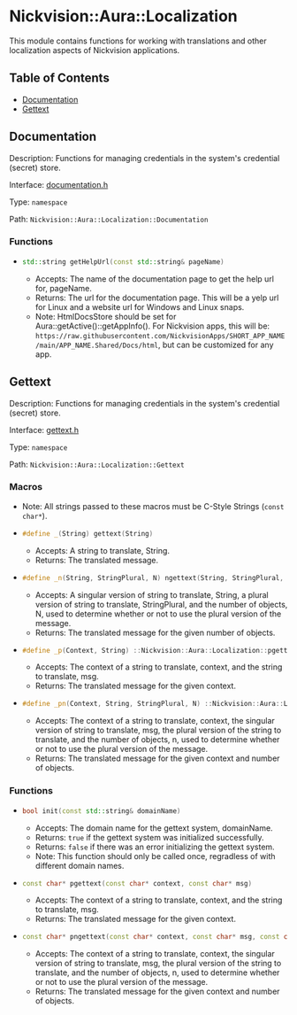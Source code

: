 # Nickvision::Aura::Localization

This module contains functions for working with translations and other localization aspects of Nickvision applications.

## Table of Contents
- [Documentation](#documentation)
- [Gettext](#gettext)

## Documentation
Description: Functions for managing credentials in the system's credential (secret) store.

Interface: [documentation.h](/include/localization/documentation.h)

Type: `namespace`

Path: `Nickvision::Aura::Localization::Documentation`

### Functions
- ```cpp
  std::string getHelpUrl(const std::string& pageName)
  ``` 
    - Accepts: The name of the documentation page to get the help url for, pageName.
    - Returns: The url for the documentation page. This will be a yelp url for Linux and a website url for Windows and Linux snaps.
    - Note: HtmlDocsStore should be set for Aura::getActive()::getAppInfo(). For Nickvision apps, this will be: `https://raw.githubusercontent.com/NickvisionApps/SHORT_APP_NAME/main/APP_NAME.Shared/Docs/html`, but can be customized for any app.

## Gettext
Description: Functions for managing credentials in the system's credential (secret) store.

Interface: [gettext.h](/include/localization/gettext.h)

Type: `namespace`

Path: `Nickvision::Aura::Localization::Gettext`

### Macros
- Note: All strings passed to these macros must be C-Style Strings (`const char*`).
- ```cpp
  #define _(String) gettext(String)
  ``` 
    - Accepts: A string to translate, String.
    - Returns: The translated message.
- ```cpp
  #define _n(String, StringPlural, N) ngettext(String, StringPlural, N)
  ``` 
    - Accepts: A singular version of string to translate, String, a plural version of string to translate, StringPlural, and the number of objects, N, used to determine whether or not to use the plural version of the message.
    - Returns: The translated message for the given number of objects.
- ```cpp
  #define _p(Context, String) ::Nickvision::Aura::Localization::pgettext(Context GETTEXT_CONTEXT_SEPARATOR String, String)
  ``` 
   - Accepts: The context of a string to translate, context, and the string to translate, msg.
   - Returns: The translated message for the given context.
- ```cpp
  #define _pn(Context, String, StringPlural, N) ::Nickvision::Aura::Localization::pngettext(Context GETTEXT_CONTEXT_SEPARATOR String, String, StringPlural, N)
  ```
   - Accepts: The context of a string to translate, context, the singular version of string to translate, msg, the plural version of the string to translate, and the number of objects, n, used to determine whether or not to use the plural version of the message.
   - Returns: The translated message for the given context and number of objects.

### Functions
- ```cpp
  bool init(const std::string& domainName)
  ``` 
    - Accepts: The domain name for the gettext system, domainName.
    - Returns: `true` if the gettext system was initialized successfully.
    - Returns: `false` if there was an error initializing the gettext system.
    - Note: This function should only be called once, regradless of with different domain names.
- ```cpp
  const char* pgettext(const char* context, const char* msg)
  ```
   - Accepts: The context of a string to translate, context, and the string to translate, msg.
   - Returns: The translated message for the given context.
- ```cpp
  const char* pngettext(const char* context, const char* msg, const char* msgPlural, unsigned long n)
  ```
   - Accepts: The context of a string to translate, context, the singular version of string to translate, msg, the plural version of the string to translate, and the number of objects, n, used to determine whether or not to use the plural version of the message.
   - Returns: The translated message for the given context and number of objects.